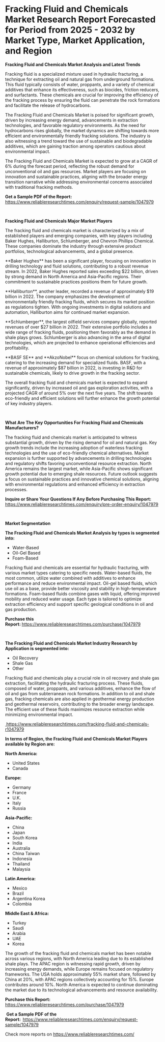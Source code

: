 <p><h1>Fracking Fluid and Chemicals Market Research Report Forecasted for Period from 2025 -  2032 by Market Type, Market Application, and Region</h1></p><p><strong>Fracking Fluid and Chemicals Market Analysis and Latest Trends</strong></p>
<p><p>Fracking fluid is a specialized mixture used in hydraulic fracturing, a technique for extracting oil and natural gas from underground formations. This fluid typically consists of water, proppants, and a variety of chemical additives that enhance its effectiveness, such as biocides, friction reducers, and surfactants. These chemicals are crucial for improving the efficiency of the fracking process by ensuring the fluid can penetrate the rock formations and facilitate the release of hydrocarbons.</p><p>The Fracking Fluid and Chemicals Market is poised for significant growth, driven by increasing energy demand, advancements in extraction technologies, and favorable regulatory environments. As the need for hydrocarbons rises globally, the market dynamics are shifting towards more efficient and environmentally friendly fracking solutions. The industry is also witnessing a trend toward the use of sustainable and biodegradable additives, which are gaining traction among operators cautious about environmental impact.</p><p>The Fracking Fluid and Chemicals Market is expected to grow at a CAGR of 6% during the forecast period, reflecting the robust demand for unconventional oil and gas resources. Market players are focusing on innovation and sustainable practices, aligning with the broader energy transition narrative while addressing environmental concerns associated with traditional fracking methods.</p></p>
<p><strong>Get a Sample PDF of the Report:&nbsp;</strong> <a href="https://www.reliableresearchtimes.com/enquiry/request-sample/1047979?utm_campaign=2891&utm_medium=2&utm_source=Github&utm_content=ia&utm_term=25032025&utm_id=fracking-fluid-and-chemicals">https://www.reliableresearchtimes.com/enquiry/request-sample/1047979</a></p>
<p>&nbsp;</p>
<p><strong>Fracking Fluid and Chemicals Major Market Players</strong></p>
<p><p>The fracking fluid and chemicals market is characterized by a mix of established players and emerging companies, with key players including Baker Hughes, Halliburton, Schlumberger, and Chevron Phillips Chemical. These companies dominate the industry through extensive product portfolios, technological advancements, and a global presence.</p><p>**Baker Hughes** has been a significant player, focusing on innovation in drilling technology and fluid solutions, contributing to a robust revenue stream. In 2022, Baker Hughes reported sales exceeding $22 billion, driven by strong demand in North America and Asia-Pacific regions. Their commitment to sustainable practices positions them for future growth.</p><p>**Halliburton**, another leader, recorded a revenue of approximately $19 billion in 2022. The company emphasizes the development of environmentally friendly fracking fluids, which secures its market position as regulations tighten. With ongoing investments in digital solutions and automation, Halliburton aims for continued market expansion.</p><p>**Schlumberger**, the largest oilfield services company globally, reported revenues of over $27 billion in 2022. Their extensive portfolio includes a wide range of fracking fluids, positioning them favorably as the demand in shale plays grows. Schlumberger is also advancing in the area of digital technologies, which are projected to enhance operational efficiencies and profitability.</p><p>**BASF SE** and **AkzoNobel** focus on chemical solutions for fracking, catering to the increasing demand for specialized fluids. BASF, with a revenue of approximately $87 billion in 2022, is investing in R&D for sustainable chemicals, likely to drive growth in the fracking sector.</p><p>The overall fracking fluid and chemicals market is expected to expand significantly, driven by increased oil and gas exploration activities, with a projected CAGR of around 5% over the next five years. The shift towards eco-friendly and efficient solutions will further enhance the growth potential of key industry players.</p></p>
<p>&nbsp;</p>
<p><strong>What Are The Key Opportunities For Fracking Fluid and Chemicals Manufacturers?</strong></p>
<p><p>The fracking fluid and chemicals market is anticipated to witness substantial growth, driven by the rising demand for oil and natural gas. Key growth trends include the increasing adoption of waterless fracking technologies and the use of eco-friendly chemical alternatives. Market expansion is further supported by advancements in drilling technologies and regulatory shifts favoring unconventional resource extraction. North America remains the largest market, while Asia-Pacific shows significant growth potential due to emerging shale resources. Future outlook suggests a focus on sustainable practices and innovative chemical solutions, aligning with environmental regulations and enhanced efficiency in extraction processes.</p></p>
<p><strong>Inquire or Share Your Questions If Any Before Purchasing This Report:</strong> <a href="https://www.reliableresearchtimes.com/enquiry/pre-order-enquiry/1047979?utm_campaign=2891&utm_medium=2&utm_source=Github&utm_content=ia&utm_term=25032025&utm_id=fracking-fluid-and-chemicals">https://www.reliableresearchtimes.com/enquiry/pre-order-enquiry/1047979</a></p>
<p>&nbsp;</p>
<p><strong>Market Segmentation</strong></p>
<p><strong>The Fracking Fluid and Chemicals Market Analysis by types is segmented into:</strong></p>
<p><ul><li>Water-Based</li><li>Oil-Gel Based</li><li>Foam-Based</li></ul></p>
<p><p>Fracking fluid and chemicals are essential for hydraulic fracturing, with various market types catering to specific needs. Water-based fluids, the most common, utilize water combined with additives to enhance performance and reduce environmental impact. Oil-gel based fluids, which use oil as a base, provide better viscosity and stability in high-temperature formations. Foam-based fluids combine gases with liquid, offering improved mobility and reduced water usage. Each type is tailored to optimize extraction efficiency and support specific geological conditions in oil and gas production.</p></p>
<p><strong>Purchase this Report:&nbsp;</strong><a href="https://www.reliableresearchtimes.com/purchase/1047979?utm_campaign=2891&utm_medium=2&utm_source=Github&utm_content=ia&utm_term=25032025&utm_id=fracking-fluid-and-chemicals">https://www.reliableresearchtimes.com/purchase/1047979</a></p>
<p>&nbsp;</p>
<p><strong>The Fracking Fluid and Chemicals Market Industry Research by Application is segmented into:</strong></p>
<p><ul><li>Oil Recovery</li><li>Shale Gas</li><li>Other</li></ul></p>
<p><p>Fracking fluid and chemicals play a crucial role in oil recovery and shale gas extraction, facilitating the hydraulic fracturing process. These fluids, composed of water, proppants, and various additives, enhance the flow of oil and gas from subterranean rock formations. In addition to oil and shale gas, fracking chemicals are also applied in geothermal energy production and geothermal reservoirs, contributing to the broader energy landscape. The efficient use of these fluids maximizes resource extraction while minimizing environmental impact.</p></p>
<p><a href="https://www.reliableresearchtimes.com/fracking-fluid-and-chemicals-r1047979?utm_campaign=2891&utm_medium=2&utm_source=Github&utm_content=ia&utm_term=25032025&utm_id=fracking-fluid-and-chemicals">&nbsp;https://www.reliableresearchtimes.com/fracking-fluid-and-chemicals-r1047979</a></p>
<p><strong>In terms of Region, the Fracking Fluid and Chemicals Market Players available by Region are:</strong></p>
<p>
    <p> <strong> North America: </strong>
        <ul>
            <li>United States</li>
            <li>Canada</li>
        </ul>
        </p> 
    <p> <strong> Europe: </strong>
        <ul>
            <li>Germany</li>
            <li>France</li>
            <li>U.K.</li>
            <li>Italy</li>
            <li>Russia</li>
        </ul>
        </p> 
    <p> <strong> Asia-Pacific: </strong>
        <ul>
            <li>China</li>
            <li>Japan</li>
            <li>South Korea</li>
            <li>India</li>
            <li>Australia</li>
            <li>China Taiwan</li>
            <li>Indonesia</li>
            <li>Thailand</li>
            <li>Malaysia</li>
        </ul>
        </p> 
    <p> <strong> Latin America: </strong>
        <ul>
            <li>Mexico</li>
            <li>Brazil</li>
            <li>Argentina Korea</li>
            <li>Colombia</li>
        </ul>
        </p> 
    <p> <strong> Middle East & Africa: </strong>
        <ul>
            <li>Turkey</li>
            <li>Saudi</li>
            <li>Arabia</li>
            <li>UAE</li>
            <li>Korea</li>
        </ul>
    </p>
    </p>
<p><p>The growth of the fracking fluid and chemicals market has been notable across various regions, with North America leading due to its established shale plays. The APAC region is witnessing rapid growth, driven by increasing energy demands, while Europe remains focused on regulatory frameworks. The USA holds approximately 55% market share, followed by China at 20%, with APAC regions collectively accounting for 15%. Europe contributes around 10%. North America is expected to continue dominating the market due to its technological advancements and resource availability.</p></p>
<p><strong>Purchase this Report: </strong><a href="https://www.reliableresearchtimes.com/purchase/1047979?utm_campaign=2891&utm_medium=2&utm_source=Github&utm_content=ia&utm_term=25032025&utm_id=fracking-fluid-and-chemicals">https://www.reliableresearchtimes.com/purchase/1047979</a></p>
<p>&nbsp;<strong>Get a Sample PDF of the Report:&nbsp;&nbsp;</strong><a href="https://www.reliableresearchtimes.com/enquiry/request-sample/1047979?utm_campaign=2891&utm_medium=2&utm_source=Github&utm_content=ia&utm_term=25032025&utm_id=fracking-fluid-and-chemicals">https://www.reliableresearchtimes.com/enquiry/request-sample/1047979</a></p>
<p><strong></strong></p>
<p>Check more reports on <a href="https://www.reliableresearchtimes.com/?utm_campaign=2891&utm_medium=2&utm_source=Github&utm_content=ia&utm_term=25032025&utm_id=fracking-fluid-and-chemicals">https://www.reliableresearchtimes.com/</a></p>